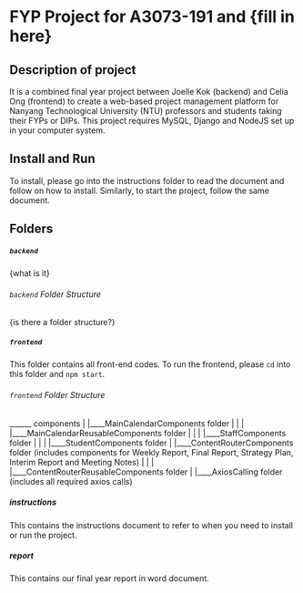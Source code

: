 # FYP Project for A3073-191 and {fill in here}

## Description of project
It is a combined final year project between Joelle Kok (backend) and Celia Ong (frontend) to create a web-based project management platform for Nanyang Technological University (NTU) professors and students taking their FYPs or DIPs. This project requires MySQL, Django and NodeJS set up in your computer system.

## Install and Run
To install, please go into the instructions folder to read the document and follow on how to install. Similarly, to start the project, follow the same document.

## Folders
##### `backend`
{what is it}
###### `backend` Folder Structure
{is there a folder structure?}

##### `frontend`
This folder contains all front-end codes. To run the frontend, please `cd` into this folder and `npm start`. 

###### `frontend` Folder Structure
______ components
    |
    |____MainCalendarComponents folder
    |   |
    |   |____MainCalendarReusableComponents folder
    |   |
    |   |____StaffComponents folder
    |   |
    |   |____StudentComponents folder
    |
    |____ContentRouterComponents folder (includes components for Weekly Report, Final Report, Strategy Plan, Interim Report and Meeting Notes)
    |   |
    |   |____ContentRouterReusableComponents folder
    |
    |____AxiosCalling folder (includes all required axios calls)

##### instructions
This contains the instructions document to refer to when you need to install or run the project.

##### report
This contains our final year report in word document.